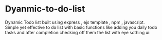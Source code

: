 # Dyanmic-to-do-list
Dynamic Todo list built using express , ejs template , npm , javascript.
Simple yet effective to do list with basic functions like adding you daily todo tasks and after completion checking off them the list with eye sothing ui
